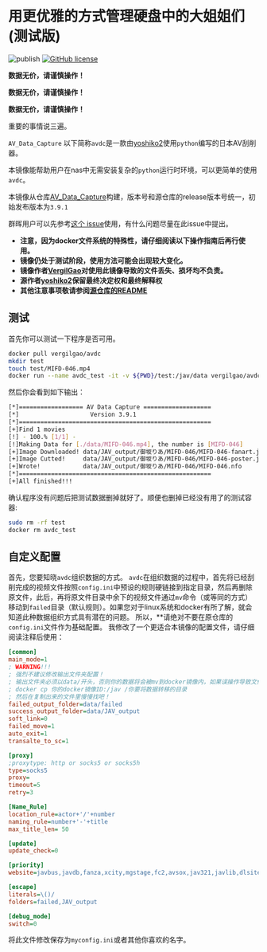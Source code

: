 # 用更优雅的方式管理硬盘中的大姐姐们(测试版)

![publish](https://github.com/VergilGao/docker-avdc/workflows/publish/badge.svg) [![GitHub license](https://img.shields.io/github/license/VergilGao/docker-avdc)](https://github.com/VergilGao/docker-avdc/blob/master/LICENSE)

**数据无价，请谨慎操作！**

**数据无价，请谨慎操作！**

**数据无价，请谨慎操作！**

重要的事情说三遍。

`AV_Data_Capture` 以下简称`avdc`是一款由[yoshiko2](https://github.com/yoshiko2)使用`python`编写的日本AV刮削器。

本镜像能帮助用户在nas中无需安装复杂的`python`运行时环境，可以更简单的使用`avdc`。

本镜像从仓库[AV_Data_Capture](https://github.com/yoshiko2/AV_Data_Capture)构建，版本号和源仓库的release版本号统一，初始发布版本为`3.9.1`

群晖用户可以先参考[这个 issue](https://github.com/VergilGao/docker-avdc/issues/2)使用，有什么问题尽量在此issue中提出。

* **注意，因为docker文件系统的特殊性，请仔细阅读以下操作指南后再行使用。**
* **镜像仍处于测试阶段，使用方法可能会出现较大变化。**
* **镜像作者[VergilGao](https://github.com/VergilGao)对使用此镜像导致的文件丢失、损坏均不负责。**
* **源作者[yoshiko2](https://github.com/yoshiko2)保留最终决定权和最终解释权**  
* **其他注意事项敬请参阅[源仓库的README](https://github.com/yoshiko2/AV_Data_Capture/blob/master/README.md)**

## 测试

首先你可以测试一下程序是否可用。

```sh
docker pull vergilgao/avdc
mkdir test
touch test/MIFD-046.mp4
docker run --name avdc_test -it -v ${PWD}/test:/jav/data vergilgao/avdc 
```
然后你会看到如下输出：
```sh
[*]================== AV Data Capture ===================
[*]                    Version 3.9.1
[*]======================================================
[+]Find 1 movies
[!] - 100.% [1/1] -
[!]Making Data for [./data/MIFD-046.mp4], the number is [MIFD-046]
[+]Image Downloaded! data/JAV_output/御坂りあ/MIFD-046/MIFD-046-fanart.jpg
[+]Image Cutted!     data/JAV_output/御坂りあ/MIFD-046/MIFD-046-poster.jpg
[+]Wrote!            data/JAV_output/御坂りあ/MIFD-046/MIFD-046.nfo
[*]======================================================
[+]All finished!!!
```
确认程序没有问题后把测试数据删掉就好了。顺便也删掉已经没有用了的测试容器:
```sh
sudo rm -rf test
docker rm avdc_test
```

## 自定义配置

首先，您要知晓`avdc`组织数据的方式。
`avdc`在组织数据的过程中，首先将已经刮削完成的视频文件按照`config.ini`中预设的规则硬链接到指定目录，然后再删除原文件，此后，再将原文件目录中余下的视频文件通过`mv`命令（或等同的方式）移动到`failed`目录（默认规则）。如果您对于linux系统和docker有所了解，就会知道此种数据组织方式具有潜在的问题。
所以，**请绝对不要在原仓库的`config.ini`文件作为基础配置。
我修改了一个更适合本镜像的配置文件，请仔细阅读注释后使用：
```ini
[common]
main_mode=1
; WARNING!!!
; 强烈不建议修改输出文件夹配置！
; 输出文件夹必须以data/开头，否则你的数据将会被mv到docker镜像内，如果误操作导致文件消失，请使用
; docker cp 你的docker镜像ID:/jav /你要将数据转移的目录 
; 然后在复制出来的文件里慢慢找吧！
failed_output_folder=data/failed
success_output_folder=data/JAV_output
soft_link=0
failed_move=1
auto_exit=1
transalte_to_sc=1

[proxy]
;proxytype: http or socks5 or socks5h
type=socks5
proxy=
timeout=5
retry=3

[Name_Rule]
location_rule=actor+'/'+number
naming_rule=number+'-'+title
max_title_len= 50

[update]
update_check=0

[priority]
website=javbus,javdb,fanza,xcity,mgstage,fc2,avsox,jav321,javlib,dlsite

[escape]
literals=\()/
folders=failed,JAV_output

[debug_mode]
switch=0
```
将此文件修改保存为`myconfig.ini`或者其他你喜欢的名字。
